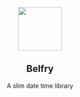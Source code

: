 <p align="center"><a href="http://doc.zhibaihe.com/belfry/" target="_blank"><img width="100"src="https://dl.dropboxusercontent.com/u/2960386/belfry.svg"></a></p>

<h2 align="center">Belfry</h2>

<p align="center">A slim date time library</p>
